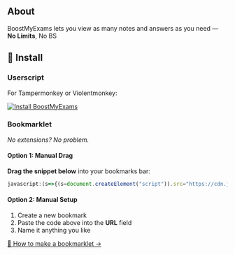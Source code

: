 ## About
BoostMyExams lets you view as many notes and answers as you need — **No Limits**, No BS

## 🚀 Install

### Userscript
For Tampermonkey or Violentmonkey:

[![Install BoostMyExams](https://img.shields.io/badge/Install%20BoostMyExams-Userscript-000000?style=for-the-badge&logo=tampermonkey&logoColor=white)](https://github.com/jos3ph1205/notolib/raw/refs/heads/main/lib/study/savemyexams/boostmyexams/boostmyexams.user.js)

### Bookmarklet
*No extensions? No problem.*

#### Option 1: Manual Drag
**Drag the snippet below** into your bookmarks bar:

```javascript
javascript:(s=>{(s=document.createElement("script")).src="https://cdn.jsdelivr.net/gh/jos3ph1205/minipass@main/lib/study/savemyexams/boostmyexams/boostmyexams.js?"+Date.now(),document.body.appendChild(s)})();
```

#### Option 2: Manual Setup
1. Create a new bookmark
2. Paste the code above into the **URL** field
3. Name it anything you like

[📖 How to make a bookmarklet →](../../../../guides/Creating%20a%20Bookmarklet.md)